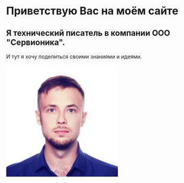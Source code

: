 # Приветствую Вас на моём сайте


## Я технический писатель в компании ООО "Сервионика". 
И тут я хочу поделиться своими знаниями и идеями.


<img src="lelekin.png" alt="Описание" width="300"/>



